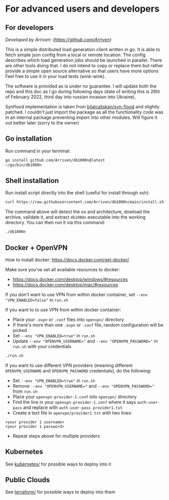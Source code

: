 # For advanced users and developers

## For developers

*Developed by Arriven: (https://github.com/Arriven)*

This is a simple distributed load generation client written in go.
It is able to fetch simple json config from a local or remote location.
The config describes which load generation jobs should be launched in parallel.
There are other tools doing that. I do not intend to copy or replace them but rather provide a simple open source alternative so that users have more options
Feel free to use it in your load tests (wink-wink).

The software is provided as is under no guarantee.
I will update both the repo and this doc as I go during following days (date of writing this is 26th of February 2022, third day into russian invasion into Ukraine),

Synflood implementation is taken from [bilalcaliskan/syn-flood](https://github.com/bilalcaliskan/syn-flood) and slightly patched.
I couldn't just import the package as all the functionality code was in an internal package preventing import into other modules.
Will figure it out better later (sorry to the owner)

## Go installation

Run command in your terminal:

```bash
go install github.com/Arriven/db1000n@latest
~/go/bin/db1000n
```

## Shell installation

Run install script directly into the shell (useful for install through ssh):

```bash
curl https://raw.githubusercontent.com/Arriven/db1000n/main/install.sh | sh
```

The command above will detect the os and architecture, dowload the archive, validate it, and extract `db1000n` executable into the working directory.
You can then run it via this command:

```bash
./db1000n
```

## Docker + OpenVPN

How to install docker: https://docs.docker.com/get-docker/

Make sure you've set all available resources to docker:

- https://docs.docker.com/desktop/windows/#resources
- https://docs.docker.com/desktop/mac/#resources

If you don't want to use VPN from within docker container, set `--env "VPN_ENABLED=false"` in `run.sh`

If you want to to use VPN from within docker container:

- Place your `.ovpn` or `.conf` files into `openvpn/` directory
- If there's more than one `.ovpn` or `.conf` file, random configuration will be picked
- Set `--env "VPN_ENABLED=true"` in `run.sh`
- Update `--env "OPENVPN_USERNAME="` and `--env "OPENVPN_PASSWORD="` in `run.sh` with your credentials

```bash
./run.sh
```

If you want to use different VPN providers (meaning different `OPENVPN_USERNAME` and `OPENVPN_PASSWORD` credentials), do the following:

- Set `--env "VPN_ENABLED=true"` in `run.sh`
- Remove `--env "OPENVPN_USERNAME="` and `--env "OPENVPN_PASSWORD="` from `run.sh`
- Place your `openvpn-provider-1.conf` into `openvpn/` directory
- Find the line in your `openvpn-provider-1.conf` where it says `auth-user-pass` and replace with `auth-user-pass provider1.txt`
- Create a text file in `openvpn/provider1.txt` with two lines:

```
<your provider 1 username>
<your provider 1 password>
```

- Repeat steps above for multiple providers

## Kubernetes

See [kubernetes/](kubernetes/) for possible ways to deploy into it

## Public Clouds

See [terraform/](terraform/) for possible ways to deploy into them
